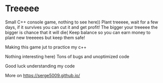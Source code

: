 # Treeeee
Small C++ console game, nothing to see here))
Plant treeeee, wait for a few days, if it survives you can cut it and get profit!
The bigger your treeeee the bigger is chance that it will die(
Keep balance so you can earn money to plant new treeeees but keep them safe!

Making this game jut to practice my c++

Nothing interesting here) 
Tons of bugs and unoptimized code

Good luck understanding my code

More on https://serge5009.github.io/
